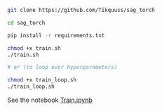 ```bash
git clone https://github.com/Tikquuss/sag_torch

cd sag_torch

pip install -r requirements.txt

chmod +x train.sh 
./train.sh 

# or (to loop over hyperparameters)

chmod +x train_loop.sh
./train_loop.sh 
```

See the notebook [Train.ipynb](Train.ipynb) 